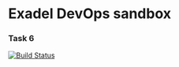 # Exadel DevOps sandbox

### Task 6
[![Build Status](http://95.211.233.210:8080/buildStatus/icon?job=docker_pipline%2Fmain)](http://95.211.233.210:8080/job/docker_pipline/job/main/)
